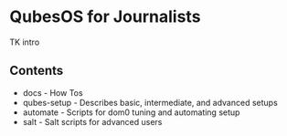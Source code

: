 QubesOS for Journalists
=========================

TK intro

## Contents 
- docs - How Tos
- qubes-setup - Describes basic, intermediate, and advanced setups
- automate - Scripts for dom0 tuning and automating setup
- salt - Salt scripts for advanced users

